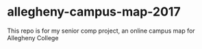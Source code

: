 # allegheny-campus-map-2017
This repo is for my senior comp project, an online campus map for Allegheny College
